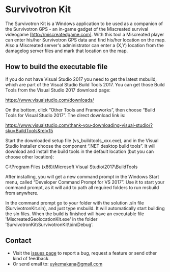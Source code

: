 # Survivotron Kit

The Survivotron Kit is a Windows application to be used as a companion of the Survivotron GPS - an in-game 
gadget of the Miscreated survival videogame [http://miscreatedgame.com]. 
With this tool a Miscreated player can enter his/her Survivotron GPS data and find his/her location on the map. 
Also a Miscreated server's administrator can enter a (X,Y) location from the damagelog server files and mark that 
location on the map.


## How to build the executable file

If you do not have Visual Studio 2017 you need to get the latest msbuild, 
which are part of the Visual Studio Build Tools 2017. You can get those 
Build Tools from the Visual Studio 2017 download page:

https://www.visualstudio.com/downloads/ 

On the bottom, click “Other Tools and Frameworks”, then choose “Build Tools 
for Visual Studio 2017”. The direct download link is:

https://www.visualstudio.com/thank-you-downloading-visual-studio/?sku=BuildTools&rel=15

Start the downloaded setup file (vs_buildtools_xxx.exe), and in the Visual Studio Installer 
choose the component “.NET desktop build tools”. It will download and install the 
build tools in the default location (but you can choose other location): 

C:\Program Files (x86)\Microsoft Visual Studio\2017\BuildTools

After installing, you will get a new command prompt in the Windows Start menu, 
called “Developer Command Prompt for VS 2017”.  Use it to start your command prompt, 
as it will add to path all required folders to run msbuild from anywhere.

In the command prompt go to your folder with the solution .sln file (SurvivotronKit.sln), 
and just type msbuild. It will automatically start building the sln files. 
When the build is finished  will have an executable file 'MiscreatedGeolocationKit.exe' 
in the folder 'SurvivotronKit\SurvivotronKit\bin\Debug'.

## Contact

* Visit the [issues page](https://github.com/uyke/survivotronkit/issues) to report a bug, request a feature or send other kind of feedback.
* Or send email to: uykemakana@gmail.com



